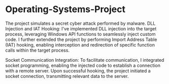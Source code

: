 # Operating-Systems-Project
The project simulates a secret cyber attack performed by malware.
DLL Injection and IAT Hooking:
I've implemented DLL injection into the target process, leveraging Windows API functions to seamlessly inject custom code.
I further extended the project by performing Import Address Table (IAT) hooking, enabling interception and redirection of specific function calls within the target process.

Socket Communication Integration:
To facilitate communication, I integrated socket programming, enabling the injected code to establish a connection with a remote server.
Upon successful hooking, the project initiated a socket connection, transmitting relevant data to the server. 
